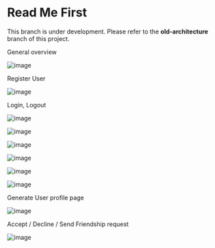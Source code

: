 # Read Me First
This branch is under development. Please refer to the **old-architecture** branch of this project.

General overview

![image](https://github.com/user-attachments/assets/9ff2a929-7208-40d1-b822-6597bbe17347)


Register User

![image](https://github.com/user-attachments/assets/09d9eeae-cfba-44e0-929a-a4b7b8b9f2e8)

Login, Logout

![image](https://github.com/user-attachments/assets/a6b04ab7-e897-417b-bc28-4864e866604d)





![image](https://github.com/user-attachments/assets/643291fd-77a4-4bde-bb3c-c0bf09eba2f7)


![image](https://github.com/user-attachments/assets/504f4178-43af-495a-896c-6fe58fa2575c)


![image](https://github.com/user-attachments/assets/8729d5fd-95b2-4919-a63b-081015ca7b6d)


![image](https://github.com/user-attachments/assets/99f4ae01-075e-476e-8f2e-550e73d06f1d)


![image](https://github.com/user-attachments/assets/7397e4fc-605f-4e31-b93d-ff4273f708d8)


Generate User profile page

![image](https://github.com/user-attachments/assets/74c8edd2-df86-4548-be8f-2d550e1daa5f)


Accept / Decline / Send Friendship request

![image](https://github.com/user-attachments/assets/d9d5e195-16da-415b-9d0c-9c938e59df08)



